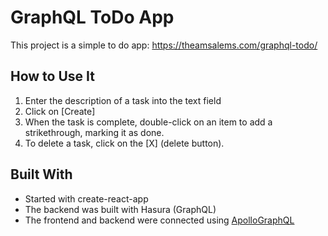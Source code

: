 # GraphQL ToDo App

This project is a simple to do app: https://theamsalems.com/graphql-todo/

## How to Use It

1. Enter the description of a task into the text field
2. Click on [Create]
3. When the task is complete, double-click on an item to add a strikethrough, marking it as done.
4. To delete a task, click on the [X] (delete button).

## Built With

- Started with create-react-app
- The backend was built with Hasura (GraphQL)
- The frontend and backend were connected using [ApolloGraphQL](https://www.apollographql.com/)
